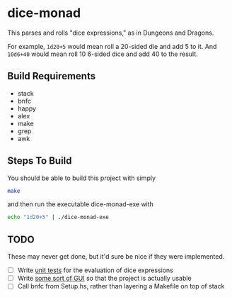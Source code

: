 # dice-monad

This parses and rolls "dice expressions," as in Dungeons and Dragons.

For example, `1d20+5` would mean roll a 20-sided die and add 5 to it. And
`10d6+40` would mean roll 10 6-sided dice and add 40 to the result.

## Build Requirements
- stack 
- bnfc
- happy
- alex
- make
- grep
- awk

## Steps To Build
You should be able to build this project with simply
```bash
make
```
and then run the executable dice-monad-exe with
```bash
echo "1d20+5" | ./dice-monad-exe
```

## TODO

These may never get done, but it'd sure be nice if they were implemented.

- [ ] Write [unit tests](https://hackage.haskell.org/package/HUnit) for the
  evaluation of dice expressions
- [ ] Write [some sort of GUI](https://github.com/fjvallarino/monomer) so that
  the project is actually usable
- [ ] Call bnfc from Setup.hs, rather than layering a Makefile on top of stack
